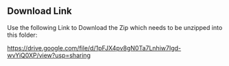 ## Download Link
Use the following Link to Download the Zip which needs to be unzipped into this folder:

https://drive.google.com/file/d/1pFJX4pv8gN0Ta7Lnhiw7Igd-wvYiQ0XP/view?usp=sharing
